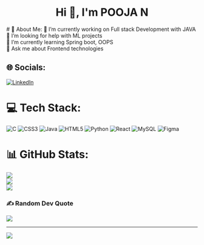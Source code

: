 <h1 align="center">Hi 👋, I'm POOJA N</h1>
# 💫 About Me:
🔭 I’m currently working on Full stack Development with JAVA<br>🤝 I’m looking for help with ML projects<br>🌱 I’m currently learning Spring boot, OOPS<br>💬 Ask me about Frontend technologies


## 🌐 Socials:
[![LinkedIn](https://img.shields.io/badge/LinkedIn-%230077B5.svg?logo=linkedin&logoColor=white)](https://linkedin.com/in/pooja-n-59a5b2266)

# 💻 Tech Stack:
![C](https://img.shields.io/badge/c-%2300599C.svg?style=plastic&logo=c&logoColor=white) ![CSS3](https://img.shields.io/badge/css3-%231572B6.svg?style=plastic&logo=css3&logoColor=white) ![Java](https://img.shields.io/badge/java-%23ED8B00.svg?style=plastic&logo=openjdk&logoColor=white) ![HTML5](https://img.shields.io/badge/html5-%23E34F26.svg?style=plastic&logo=html5&logoColor=white) ![Python](https://img.shields.io/badge/python-3670A0?style=plastic&logo=python&logoColor=ffdd54) ![React](https://img.shields.io/badge/react-%2320232a.svg?style=plastic&logo=react&logoColor=%2361DAFB) ![MySQL](https://img.shields.io/badge/mysql-4479A1.svg?style=plastic&logo=mysql&logoColor=white) ![Figma](https://img.shields.io/badge/figma-%23F24E1E.svg?style=plastic&logo=figma&logoColor=white)
# 📊 GitHub Stats:
![](https://github-readme-stats.vercel.app/api?username=POOJA-17-10&theme=rose_pine&hide_border=false&include_all_commits=false&count_private=false)<br/>
![](https://github-readme-streak-stats.herokuapp.com/?user=POOJA-17-10&theme=rose_pine&hide_border=false)<br/>
![](https://github-readme-stats.vercel.app/api/top-langs/?username=POOJA-17-10&theme=rose_pine&hide_border=false&include_all_commits=false&count_private=false&layout=compact)

### ✍️ Random Dev Quote
![](https://quotes-github-readme.vercel.app/api?type=horizontal&theme=radical)

---
[![](https://visitcount.itsvg.in/api?id=POOJA-17-10&icon=0&color=0)](https://visitcount.itsvg.in)
